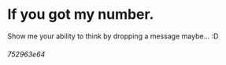 # If you got my number.

Show me your ability to think by dropping a message maybe... :D

###### 752963e64
